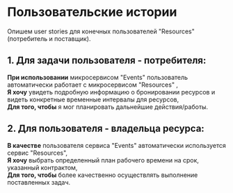 # Пользовательские истории
Опишем user stories для конечных пользователей "Resources" (потребитель и поставщик).

## 1. Для задачи пользователя - потребителя:

**При использовании** микросервисом "Events" пользователь автоматически работает с микросервисом "Resources" , \
**Я хочу** увидеть подробную информацию о бронировании ресурсов и видеть конкретные временные интервалы для ресурсов, \
**Для того, чтобы** я мог планировать дальнейшие действия/работы.

## 2. Для пользователя - владельца ресурса:

**В качестве** пользователя сервиса "Events" автоматически используется сервис "Resources", \
**Я хочу** выбрать определенный план рабочего времени на срок, указанный контрактом, \
**Для того, чтобы** более качественно осуществлять выполнение поставленных задач.
